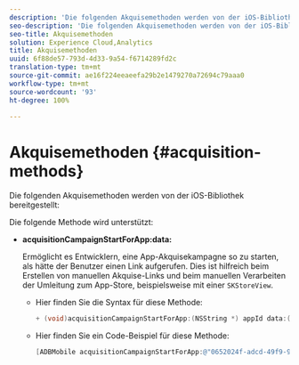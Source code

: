 ```yaml
---
description: 'Die folgenden Akquisemethoden werden von der iOS-Bibliothek bereitgestellt '
seo-description: 'Die folgenden Akquisemethoden werden von der iOS-Bibliothek bereitgestellt '
seo-title: Akquisemethoden
solution: Experience Cloud,Analytics
title: Akquisemethoden
uuid: 6f88de57-793d-4d33-9a54-f6714289fd2c
translation-type: tm+mt
source-git-commit: ae16f224eeaeefa29b2e1479270a72694c79aaa0
workflow-type: tm+mt
source-wordcount: '93'
ht-degree: 100%

---
```



# Akquisemethoden {#acquisition-methods}

Die folgenden Akquisemethoden werden von der iOS-Bibliothek bereitgestellt:

Die folgende Methode wird unterstützt:

* **acquisitionCampaignStartForApp:data:**

   Ermöglicht es Entwicklern, eine App-Akquisekampagne so zu starten, als hätte der Benutzer einen Link aufgerufen. Dies ist hilfreich beim Erstellen von manuellen Akquise-Links und beim manuellen Verarbeiten der Umleitung zum App-Store, beispielsweise mit einer `SKStoreView`.

   * Hier finden Sie die Syntax für diese Methode:

      ```objective-c
      + (void)acquisitionCampaignStartForApp:(NSString *) appId data:(NSDictionary *)data; 
      ```

   * Hier finden Sie ein Code-Beispiel für diese Methode:

      ```objective-c
      [ADBMobile acquisitionCampaignStartForApp:@"0652024f-adcd-49f9-9bd7-2552a4564d2f" data:@{@"custom.key":@"value"}]; 
      ```


